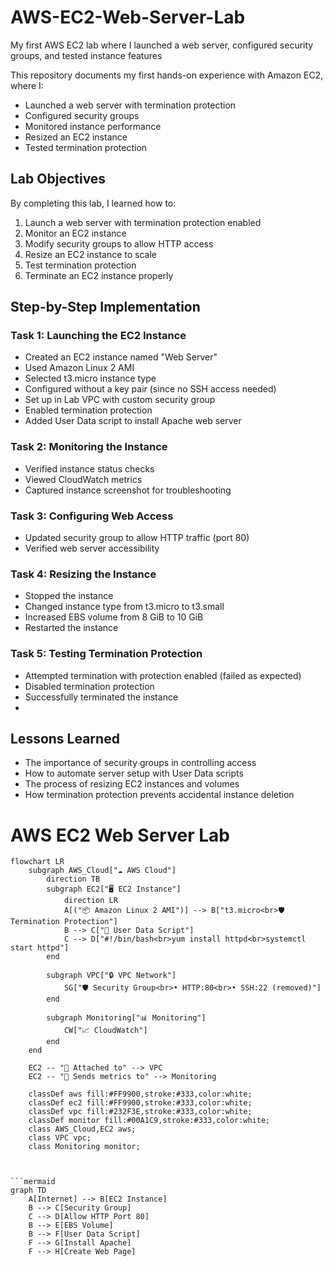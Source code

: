 # AWS-EC2-Web-Server-Lab

My first AWS EC2 lab where I launched a web server, configured security groups, and tested instance features

This repository documents my first hands-on experience with Amazon EC2, where I:

- Launched a web server with termination protection
- Configured security groups
- Monitored instance performance
- Resized an EC2 instance
- Tested termination protection

## Lab Objectives

By completing this lab, I learned how to:

1. Launch a web server with termination protection enabled
2. Monitor an EC2 instance
3. Modify security groups to allow HTTP access
4. Resize an EC2 instance to scale
5. Test termination protection
6. Terminate an EC2 instance properly

## Step-by-Step Implementation

### Task 1: Launching the EC2 Instance
- Created an EC2 instance named "Web Server"
- Used Amazon Linux 2 AMI
- Selected t3.micro instance type
- Configured without a key pair (since no SSH access needed)
- Set up in Lab VPC with custom security group
- Enabled termination protection
- Added User Data script to install Apache web server

### Task 2: Monitoring the Instance
- Verified instance status checks
- Viewed CloudWatch metrics
- Captured instance screenshot for troubleshooting

### Task 3: Configuring Web Access
- Updated security group to allow HTTP traffic (port 80)
- Verified web server accessibility

### Task 4: Resizing the Instance
- Stopped the instance
- Changed instance type from t3.micro to t3.small
- Increased EBS volume from 8 GiB to 10 GiB
- Restarted the instance

### Task 5: Testing Termination Protection
- Attempted termination with protection enabled (failed as expected)
- Disabled termination protection
- Successfully terminated the instance
- 
## Lessons Learned

- The importance of security groups in controlling access
- How to automate server setup with User Data scripts
- The process of resizing EC2 instances and volumes
- How termination protection prevents accidental instance deletion

# AWS EC2 Web Server Lab

```mermaid
flowchart LR
    subgraph AWS_Cloud["☁️ AWS Cloud"]
        direction TB
        subgraph EC2["🖥️ EC2 Instance"]
            direction LR
            A[("📦 Amazon Linux 2 AMI")] --> B["t3.micro<br>🛡️ Termination Protection"]
            B --> C["📝 User Data Script"]
            C --> D["#!/bin/bash<br>yum install httpd<br>systemctl start httpd"]
        end
        
        subgraph VPC["🔒 VPC Network"]
            SG["🛡️ Security Group<br>• HTTP:80<br>• SSH:22 (removed)"]
        end
        
        subgraph Monitoring["📊 Monitoring"]
            CW["📈 CloudWatch"]
        end
    end

    EC2 -- "🔗 Attached to" --> VPC
    EC2 -- "📡 Sends metrics to" --> Monitoring
    
    classDef aws fill:#FF9900,stroke:#333,color:white;
    classDef ec2 fill:#FF9900,stroke:#333,color:white;
    classDef vpc fill:#232F3E,stroke:#333,color:white;
    classDef monitor fill:#00A1C9,stroke:#333,color:white;
    class AWS_Cloud,EC2 aws;
    class VPC vpc;
    class Monitoring monitor;



```mermaid
graph TD
    A[Internet] --> B[EC2 Instance]
    B --> C[Security Group]
    C --> D[Allow HTTP Port 80]
    B --> E[EBS Volume]
    B --> F[User Data Script]
    F --> G[Install Apache]
    F --> H[Create Web Page]
